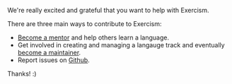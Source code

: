 We're really excited and grateful that you want to help with Exercism.

There are three main ways to contribute to Exercism:
- [Become a mentor](http://mentoring.exercism.io/) and help others learn a language.
- Get involved in creating and managing a langauge track and eventually [become a maintainer](/become-a-maintainer).
- Report issues on [Github](https://github.com/exercism/exercism.io/issues).

Thanks! :)
